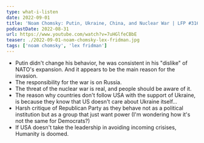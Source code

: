 ```yaml
---
type: what-i-listen
date: 2022-09-01
title: 'Noam Chomsky: Putin, Ukraine, China, and Nuclear War | LFP #316'
podcastDate: 2022-08-31
url: https://www.youtube.com/watch?v=7uHGlfeCBbE
teaser: ./2022-09-01-noam-chomsky-lex-fridman.jpg
tags: ['noam chomsky', 'lex fridman']
---
```


- Putin didn't change his behavior, he was consistent in his "dislike" of NATO's expansion. And it appears to be the main reason for the invasion.
- The responsibility for the war is on Russia.
- The threat of the nuclear war is real, and people should be aware of it.
- The reason why countries don't follow USA with the support of Ukraine, is because they know that US doesn't care about Ukraine itself...
- Harsh critique of Republican Party as they behave not as a political institution but as a group that just want power (I'm wondering how it's not the same for Democrats?)
- If USA doesn't take the leadership in avoiding incoming crisises, Humanity is doomed.
